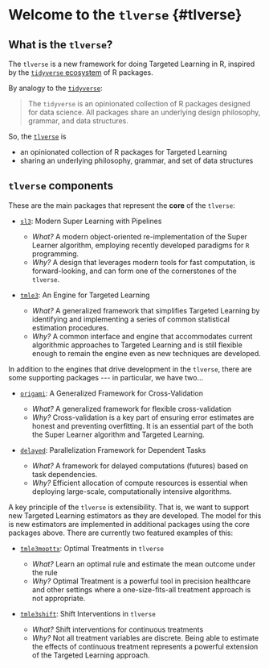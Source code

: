 # Welcome to the `tlverse` {#tlverse}

## What is the `tlverse`?

The `tlverse` is a new framework for doing Targeted Learning in R, inspired by
the [`tidyverse` ecosystem](https://tidyverse.org) of R packages.

By analogy to the [`tidyverse`](https://tidyverse.org/):

> The `tidyverse` is an opinionated collection of R packages designed for data
> science. All packages share an underlying design philosophy, grammar, and data
> structures.

So, the [`tlverse`](https://tlverse.org) is

* an opinionated collection of R packages for Targeted Learning
* sharing an underlying philosophy, grammar, and set of data structures

## `tlverse` components

These are the main packages that represent the **core** of the `tlverse`:

* [`sl3`](https://github.com/tlverse/sl3): Modern Super Learning with Pipelines
  * _What?_ A modern object-oriented re-implementation of the Super Learner
    algorithm, employing recently developed paradigms for `R` programming.
  * _Why?_ A design that leverages modern tools for fast computation, is
    forward-looking, and can form one of the cornerstones of the `tlverse`.

* [`tmle3`](https://github.com/tlverse/tmle3): An Engine for Targeted Learning
  * _What?_ A generalized framework that simplifies Targeted Learning by
    identifying and implementing a series of common statistical estimation
    procedures.
  * _Why?_ A common interface and engine that accommodates current algorithmic
    approaches to Targeted Learning and is still flexible enough to remain the
    engine even as new techniques are developed.

In addition to the engines that drive development in the `tlverse`, there are
some supporting packages --- in particular, we have two...

* [`origami`](https://github.com/tlverse/origami): A Generalized Framework for
   Cross-Validation
  * _What?_ A generalized framework for flexible cross-validation
  * _Why?_ Cross-validation is a key part of ensuring error estimates are honest
    and preventing overfitting. It is an essential part of the both the Super
    Learner algorithm and Targeted Learning.

* [`delayed`](https://github.com/tlverse/delayed): Parallelization Framework for
   Dependent Tasks
  * _What?_ A framework for delayed computations (futures) based on task
    dependencies.
  * _Why?_ Efficient allocation of compute resources is essential when deploying
    large-scale, computationally intensive algorithms.

A key principle of the `tlverse` is extensibility. That is, we want to support
new Targeted Learning estimators as they are developed. The model for this is
new estimators are implemented in additional packages using the core packages
above. There are currently two featured examples of this:

* [`tmle3mopttx`](https://github.com/tlverse/tmle3mopttx): Optimal Treatments
  in `tlverse`
  * _What?_ Learn an optimal rule and estimate the mean outcome under the rule
  * _Why?_ Optimal Treatment is a powerful tool in precision healthcare and
    other settings where a one-size-fits-all treatment approach is not
    appropriate.

* [`tmle3shift`](https://github.com/tlverse/tmle3shift): Shift Interventions in
  `tlverse`
  * _What?_ Shift interventions for continuous treatments
  * _Why?_ Not all treatment variables are discrete. Being able to estimate the
    effects of continuous treatment represents a powerful extension of the
    Targeted Learning approach.

